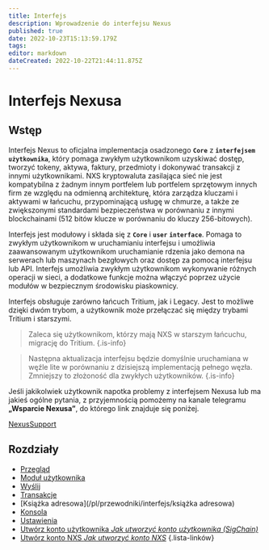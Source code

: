 ```yaml
---
title: Interfejs
description: Wprowadzenie do interfejsu Nexus
published: true
date: 2022-10-23T15:13:59.179Z
tags: 
editor: markdown
dateCreated: 2022-10-22T21:44:11.875Z
---
```


# Interfejs Nexusa
## **Wstęp**

Interfejs Nexus to oficjalna implementacja osadzonego **`Core`** z **`interfejsem użytkownika`**, który pomaga zwykłym użytkownikom uzyskiwać dostęp, tworzyć tokeny, aktywa, faktury, przedmioty i dokonywać transakcji z innymi użytkownikami. NXS kryptowaluta zasilająca sieć nie jest kompatybilna z żadnym innym portfelem lub portfelem sprzętowym innych firm ze względu na odmienną architekturę, która zarządza kluczami i aktywami w łańcuchu, przypominającą usługę w chmurze, a także ze zwiększonymi standardami bezpieczeństwa w porównaniu z innymi blockchainami (512 bitów klucze w porównaniu do kluczy 256-bitowych).

Interfejs jest modułowy i składa się z **`Core`** i **`user`** **`interface`**. Pomaga to zwykłym użytkownikom w uruchamianiu interfejsu i umożliwia zaawansowanym użytkownikom uruchamianie rdzenia jako demona na serwerach lub maszynach bezgłowych oraz dostęp za pomocą interfejsu lub API. Interfejs umożliwia zwykłym użytkownikom wykonywanie różnych operacji w sieci, a dodatkowe funkcje można włączyć poprzez użycie modułów w bezpiecznym środowisku piaskownicy.

Interfejs obsługuje zarówno łańcuch Tritium, jak i Legacy. Jest to możliwe dzięki dwóm trybom, a użytkownik może przełączać się między trybami Tritium i starszymi.


> Zaleca się użytkownikom, którzy mają NXS w starszym łańcuchu, migrację do Tritium.
{.is-info}

> Następna aktualizacja interfejsu będzie domyślnie uruchamiana w węźle lite w porównaniu z dzisiejszą implementacją pełnego węzła. Zmniejszy to złożoność dla zwykłych użytkowników.
{.is-info}

Jeśli jakikolwiek użytkownik napotka problemy z interfejsem Nexusa lub ma jakieś ogólne pytania, z przyjemnością pomożemy na kanale telegramu **„Wsparcie Nexusa”**, do którego link znajduje się poniżej.&#x20;

[NexusSupport](https://t.me/NexusSupport)

## Rozdziały

- [Przegląd](/pl/przewodniki/interfejs/przegląd)
- [Moduł użytkownika](/pl/przewodniki/interfejs/moduł-użytkownika)
- [Wyślij](/pl/przewodniki/interfejs/wyślij)
- [Transakcje](/pl/przewodniki/interfejs/transakcje)
- [Książka adresowa](/pl/przewodniki/interfejs/książka adresowa)
- [Konsola](/pl/przewodniki/interfejs/konsola)
- [Ustawienia](/pl/przewodniki/interfejs/ustawienia)
- [Utwórz konto użytkownika *Jak utworzyć konto użytkownika (SigChain)*](/en/guides/interface/create-user-account)
- [Utwórz konto NXS *Jak utworzyć konto NXS*](/en/guides/interface/create-an-account)
{.lista-linków}